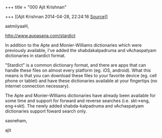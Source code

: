 +++
title = "000 Ajit Krishnan"

+++
[[Ajit Krishnan	2014-04-28, 22:24:16 [Source](https://groups.google.com/g/samskrita/c/XCMJktPpiEA)]]



aatmiiyaaH,

  

<http://www.aupasana.com/stardict>

  

  

In addition to the Apte and Monier-Williams dictionaries which were previously available, I've added the shabdakalpadruma and vAchaspatyam dictionaries in stardict format.

  

"Stardict" is a common dictionary format, and there are apps that can handle these files on almost every platform (eg. iOS, android). What this means is that you can download these files to your favorite device (eg. cell phone or tablet) and have these dictionaries available at your fingertips (no internet connection necessary).

  

The Apte and Monier-WIlliams dictionaries have already been available for some time and support for forward and reverse searches (i.e. skt->eng, eng->skt). The newly added shabda-kalpadruma and vAchaspatyam dictionaries support foward search only.

  

sasneham,  

  

  ajit  

  



